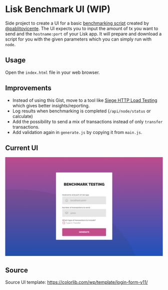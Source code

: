 # Lisk Benchmark UI (WIP)
Side project to create a UI for a basic [benchmarking script](https://gist.github.com/pablitovicente/99f663e5e59980cd1abde1996a5c0c8a) created by [@pablitovicente](http://github.com/pablitovicente).
The UI expects you to input the amount of tx you want to send and the `hostname:port` of your Lisk app.
It will prepare and download a script for you with the given parameters which you can simply run with `node`.

## Usage
Open the `index.html` file in your web browser.

## Improvements
- Instead of using this Gist, move to a tool like [Siege HTTP Load Testing](https://github.com/JoeDog/siege) which gives better insights/reporting.
- Log results when benchmarking is completed (`/api/node/status` or calculate)
- Add the possibility to send a mix of transactions instead of only `transfer` transactions.
- Add validation again in `generate.js` by copying it from `main.js`.

## Current UI
![Current Benchmark UI](images/screenshot-ui.png)

## Source
Source UI template: https://colorlib.com/wp/template/login-form-v11/

